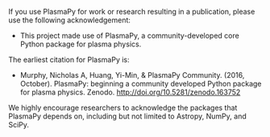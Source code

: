 If you use PlasmaPy for work or research resulting in a publication, please use the following acknowledgement:
  
* This project made use of PlasmaPy, a community-developed core Python package for plasma physics.

The earliest citation for PlasmaPy is:

* Murphy, Nicholas A, Huang, Yi-Min, & PlasmaPy Community. (2016, October). PlasmaPy: beginning a community developed Python package for plasma physics. Zenodo. http://doi.org/10.5281/zenodo.163752
    
We highly encourage researchers to acknowledge the packages that PlasmaPy depends on, including but not limited to Astropy, NumPy, and SciPy.
